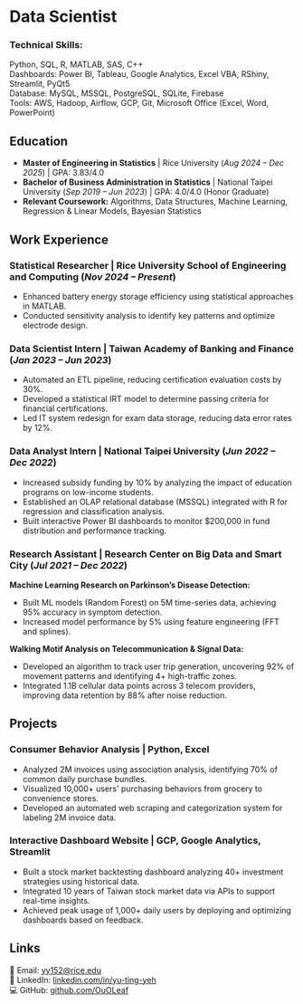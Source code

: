 # **Data Scientist**

### **Technical Skills:**  
Python, SQL, R, MATLAB, SAS, C++  
Dashboards: Power BI, Tableau, Google Analytics, Excel VBA, RShiny, Streamlit, PyQt5  
Database: MySQL, MSSQL, PostgreSQL, SQLite, Firebase  
Tools: AWS, Hadoop, Airflow, GCP, Git, Microsoft Office (Excel, Word, PowerPoint)

## **Education**  
- **Master of Engineering in Statistics** | Rice University (_Aug 2024 – Dec 2025_) | GPA: 3.83/4.0  
- **Bachelor of Business Administration in Statistics** | National Taipei University (_Sep 2019 – Jun 2023_) | GPA: 4.0/4.0 (Honor Graduate)  
- **Relevant Coursework:** Algorithms, Data Structures, Machine Learning, Regression & Linear Models, Bayesian Statistics  

## **Work Experience**  
### **Statistical Researcher** | Rice University School of Engineering and Computing (_Nov 2024 – Present_)  
- Enhanced battery energy storage efficiency using statistical approaches in MATLAB.  
- Conducted sensitivity analysis to identify key patterns and optimize electrode design.  

### **Data Scientist Intern** | Taiwan Academy of Banking and Finance (_Jan 2023 – Jun 2023_)  
- Automated an ETL pipeline, reducing certification evaluation costs by 30%.  
- Developed a statistical IRT model to determine passing criteria for financial certifications.  
- Led IT system redesign for exam data storage, reducing data error rates by 12%.  

### **Data Analyst Intern** | National Taipei University (_Jun 2022 – Dec 2022_)  
- Increased subsidy funding by 10% by analyzing the impact of education programs on low-income students.  
- Established an OLAP relational database (MSSQL) integrated with R for regression and classification analysis.  
- Built interactive Power BI dashboards to monitor $200,000 in fund distribution and performance tracking.  

### **Research Assistant** | Research Center on Big Data and Smart City (_Jul 2021 – Dec 2022_)  
**Machine Learning Research on Parkinson’s Disease Detection:**  
- Built ML models (Random Forest) on 5M time-series data, achieving 95% accuracy in symptom detection.  
- Increased model performance by 5% using feature engineering (FFT and splines).  

**Walking Motif Analysis on Telecommunication & Signal Data:**  
- Developed an algorithm to track user trip generation, uncovering 92% of movement patterns and identifying 4+ high-traffic zones.  
- Integrated 1.1B cellular data points across 3 telecom providers, improving data retention by 88% after noise reduction.  

## **Projects**  
### **Consumer Behavior Analysis** | Python, Excel  
- Analyzed 2M invoices using association analysis, identifying 70% of common daily purchase bundles.  
- Visualized 10,000+ users' purchasing behaviors from grocery to convenience stores.  
- Developed an automated web scraping and categorization system for labeling 2M invoice data.  

### **Interactive Dashboard Website** | GCP, Google Analytics, Streamlit  
- Built a stock market backtesting dashboard analyzing 40+ investment strategies using historical data.  
- Integrated 10 years of Taiwan stock market data via APIs to support real-time insights.  
- Achieved peak usage of 1,000+ daily users by deploying and optimizing dashboards based on feedback.  

## **Links**  
📧 Email: yy152@rice.edu  
🔗 LinkedIn: [linkedin.com/in/yu-ting-yeh](https://www.linkedin.com/in/yu-ting-yeh/)  
💻 GitHub: [github.com/OuOLeaf](https://github.com/OuOLeaf)  
